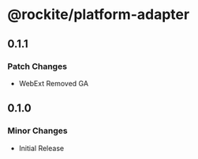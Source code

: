 # @rockite/platform-adapter

## 0.1.1

### Patch Changes

- WebExt Removed GA

## 0.1.0

### Minor Changes

- Initial Release
